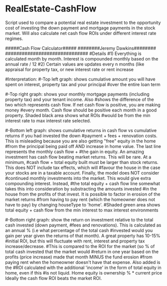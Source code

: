 # RealEstate-CashFlow
Script used to compare a potential real estate investment to the opportunity cost of investing the down payment and mortgage payments in the stock market. Will also calculate net cash flow ROIs under different interest rate regimes.

#####Cash Flow Calculator#####
########Jeremy Dawkins########
##############################
#Details
#1) Everything is calculated month by month. Interest is compounded monthly based on the annual rate / 12
#2) Certain values are updates every n months (like appraisal for property tax, or new interest rate or rent increase

#Interpretation:
#-Top left graph: shows cumulative amount you will have spent on interest, property tax and your principal
#over the entire loan term

#-Top right graph: shows your monthly mortgage payments (including property tax) and your tenant income. Also
#shows the difference of the two which represents cash flow. If net cash flow is positive, you are making money
#every month. Cash flow should be positive each month in a good property. Shaded black area shows what ROIs
#would be from the min interest rate to max interest rate selected.

#-Bottom left graph: shows cumulative returns in cash flow vs cumulative returns if you had invested the down
#payment + fees + renovation costs. This is misleading because you are also getting "free" equity in the home
#from the principal being paid off AND increase in home value. The last line represents the monthly cash flow +
#the gain in equity. An amazing investment has cash flow beating market returns. This will be rare. At a minimum,
#cash flow + total equity built must be larger than stock returns. This does NOT include tax effects, which will
#favour the house in the case your stocks are in a taxable account. Finally, the model does NOT consider
#continued monthly investments into the market. This would give extra compounding interest. Instead,
#the total equity + cash flow line somewhat takes this into consideration by substracting the amounts invested
#in the house from the profits of that invest. It is possible to factor in erosion of the market returns
#from having to pay rent (which the homeowner does not have to pay) by changing houseType to 'home'.
#Shaded green area shows total equity + cash flow from the min interest to max interest environments

#-Bottom right graph: show the return on investment relative to the total cash invested (down payment,
#fees and renovations). This is calculated as an annual % (i.e what percentage of the total cash
#invested would you gain per year given the returns of that month). A great property has 10-15%
#initial ROI, but this will fluctuate with rent, interest and property tax increase/decrease.
#This is compared to the ROI for the market (so % of total cash invested that the market would
#return in one year based on the profits (price increase) made that month MINUS the fund erosion
#from paying rent when the homeowner doesn't have that expense. Also added is the
#ROI calculated with the additional 'income' in the form of total equity in home, even if this
#is not liquid. Home equity is ownership % * current price Ideally the cash flow ROI beats the market ROI.
